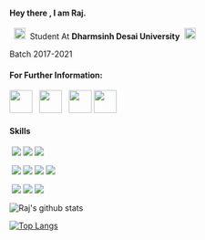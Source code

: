 #### Hey there , I am Raj.

<p>&nbsp;&nbsp;<img height="20" src="https://img.icons8.com/fluent/48/000000/student-male.png"/>&nbsp;&nbsp;Student At <b>Dharmsinh Desai University</b>&nbsp;&nbsp;<img height="20" src="https://img.icons8.com/color/48/000000/india.png"/></p>
<p>Batch 2017-2021</p>

#### For Further Information:
<p>
<a href="https://twitter.com/raj_5129"><img height="40" src="https://img.icons8.com/fluent/48/000000/twitter.png"></a>&nbsp;&nbsp;
<a href="https://www.instagram.com/raj_0512/"><img height="40" src="https://img.icons8.com/fluent/48/000000/instagram-new.png"></a>&nbsp;&nbsp;
<a href="https://www.linkedin.com/in/raj-panchal-825386191/"><img height="40" src="https://img.icons8.com/fluent/48/000000/linkedin.png"></a>
<a href="https://www.hackerrank.com/raj_5126"><img height="40" src="https://img.icons8.com/windows/32/000000/hackerrank.png"></a>
</p>

#### Skills
<p>&nbsp;<img src="https://img.shields.io/badge/Language-Python-green"/>&nbsp;<img src="https://img.shields.io/badge/Language-Java-blue"/>&nbsp;<img src="https://img.shields.io/badge/Language-C-orange"/></p>

<p>&nbsp;<img src="https://img.shields.io/badge/Technology-HTML%205-green"/>&nbsp;<img src="https://img.shields.io/badge/Technology-Bootstrap%204-red`"/>&nbsp;<img src="https://img.shields.io/badge/Technology-NodeJS-yellowgreen"/>&nbsp;<img src="https://img.shields.io/badge/Technology-Data%20Visualization%20With%20Python-blue"/></p>

<p>&nbsp;<img src="https://img.shields.io/badge/Tool-Scikit--learn-lightgrey"/>&nbsp;<img src="https://img.shields.io/badge/Tool-Matplotlib-brightgreen">&nbsp;<img src="https://img.shields.io/badge/Tool-Tensorflow-orange"></p>

![Raj's github stats](https://github-readme-stats.vercel.app/api?username=raj5126&show_icons=true&theme=radical)

[![Top Langs](https://github-readme-stats.vercel.app/api/top-langs/?username=raj5126&layout=compact)](https://github.com/raj5126/github-readme-stats)

